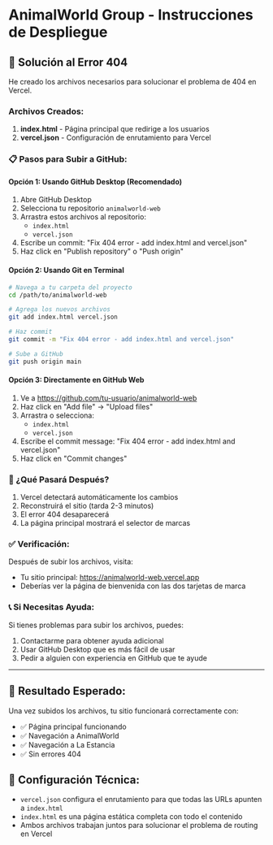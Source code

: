 # AnimalWorld Group - Instrucciones de Despliegue

## 🚀 Solución al Error 404

He creado los archivos necesarios para solucionar el problema de 404 en Vercel.

### Archivos Creados:

1. **index.html** - Página principal que redirige a los usuarios
2. **vercel.json** - Configuración de enrutamiento para Vercel

### 📋 Pasos para Subir a GitHub:

#### Opción 1: Usando GitHub Desktop (Recomendado)
1. Abre GitHub Desktop
2. Selecciona tu repositorio `animalworld-web`
3. Arrastra estos archivos al repositorio:
   - `index.html`
   - `vercel.json`
4. Escribe un commit: "Fix 404 error - add index.html and vercel.json"
5. Haz click en "Publish repository" o "Push origin"

#### Opción 2: Usando Git en Terminal
```bash
# Navega a tu carpeta del proyecto
cd /path/to/animalworld-web

# Agrega los nuevos archivos
git add index.html vercel.json

# Haz commit
git commit -m "Fix 404 error - add index.html and vercel.json"

# Sube a GitHub
git push origin main
```

#### Opción 3: Directamente en GitHub Web
1. Ve a https://github.com/tu-usuario/animalworld-web
2. Haz click en "Add file" → "Upload files"
3. Arrastra o selecciona:
   - `index.html`
   - `vercel.json`
4. Escribe el commit message: "Fix 404 error - add index.html and vercel.json"
5. Haz click en "Commit changes"

### 🔄 ¿Qué Pasará Después?

1. Vercel detectará automáticamente los cambios
2. Reconstruirá el sitio (tarda 2-3 minutos)
3. El error 404 desaparecerá
4. La página principal mostrará el selector de marcas

### ✅ Verificación:

Después de subir los archivos, visita:
- Tu sitio principal: https://animalworld-web.vercel.app
- Deberías ver la página de bienvenida con las dos tarjetas de marca

### 📞 Si Necesitas Ayuda:

Si tienes problemas para subir los archivos, puedes:
1. Contactarme para obtener ayuda adicional
2. Usar GitHub Desktop que es más fácil de usar
3. Pedir a alguien con experiencia en GitHub que te ayude

---

## 🎯 Resultado Esperado:

Una vez subidos los archivos, tu sitio funcionará correctamente con:
- ✅ Página principal funcionando
- ✅ Navegación a AnimalWorld
- ✅ Navegación a La Estancia
- ✅ Sin errores 404

## 🔧 Configuración Técnica:

- `vercel.json` configura el enrutamiento para que todas las URLs apunten a `index.html`
- `index.html` es una página estática completa con todo el contenido
- Ambos archivos trabajan juntos para solucionar el problema de routing en Vercel